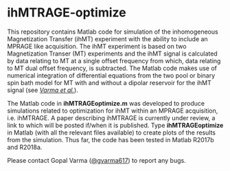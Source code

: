 # ihMTRAGE-optimize

This repository contains Matlab code for simulation of the inhomogeneous Magnetization Transfer (ihMT) experiment with the ability to include an MPRAGE like acquisition. The ihMT experiment is based on two Magnetization Transer (MT) experiments and the ihMT signal is calculated by data relating to MT at a single offset frequency from which, data relating to MT dual offset frequency, is subtracted. The Matlab code makes use of numerical integration of differential equations from the two pool or binary spin bath model for MT with and without a dipolar reservoir for the ihMT signal (see [*Varma et al.*](https://doi.org/10.1016/j.jmr.2015.08.024)).

The Matlab code in **ihMTRAGEoptimize.m** was developed to produce simulations related to optimization for ihMT within an MPRAGE acquisition, i.e. ihMTRAGE. A paper describing ihMTRAGE is currently under review, a link to which will be posted if/when it is published. Type **ihMTRAGEoptimize** in Matlab (with all the relevant files available) to create plots of the results from the simulation. Thus far, the code has been tested in Matlab R2017b and R2018a.

Please contact Gopal Varma ([@gvarma617](https://twitter.com/gvarma617)) to report any bugs.
